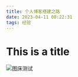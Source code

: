 ```yaml
---
title: 个人博客搭建之路
date: 2023-04-11 00:22:31
tags: 经验
---
```


# This is a title



![图床测试](picture_test.jpg)
